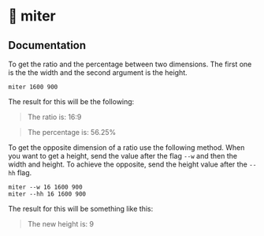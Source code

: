 # 📐 miter

## Documentation

To get the ratio and the percentage between two dimensions. The first one is the the width and the second argument is the height.

```
miter 1600 900
```

The result for this will be the following:

> The ratio is: 16:9

> The percentage is: 56.25%

To get the opposite dimension of a ratio use the following method. When you want to get a height, send the value after the flag `--w` and then the width and height. To achieve the opposite, send the height value after the `--hh` flag. 

```
miter --w 16 1600 900
miter --hh 16 1600 900
```

The result for this will be something like this:

> The new height is:  9